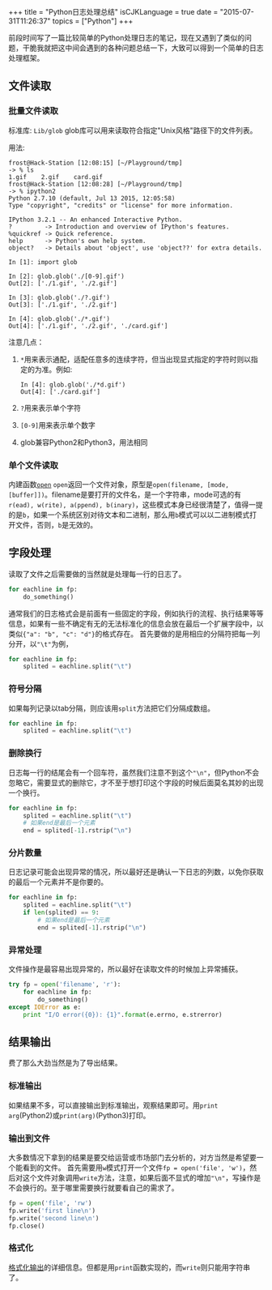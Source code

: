 +++
title  = "Python日志处理总结"
isCJKLanguage = true
date = "2015-07-31T11:26:37"
topics = ["Python"]
+++

前段时间写了一篇比较简单的Python处理日志的笔记，现在又遇到了类似的问题，干脆我就把这中间会遇到的各种问题总结一下，大致可以得到一个简单的日志处理框架。

## 文件读取 

### 批量文件读取

标准库: `Lib/glob`
glob库可以用来读取符合指定"Unix风格"路径下的文件列表。

用法:

```
frost@Hack-Station [12:08:15] [~/Playground/tmp]
-> % ls
1.gif    2.gif    card.gif
frost@Hack-Station [12:08:28] [~/Playground/tmp]
-> % ipython2
Python 2.7.10 (default, Jul 13 2015, 12:05:58)
Type "copyright", "credits" or "license" for more information.

IPython 3.2.1 -- An enhanced Interactive Python.
?         -> Introduction and overview of IPython's features.
%quickref -> Quick reference.
help      -> Python's own help system.
object?   -> Details about 'object', use 'object??' for extra details.

In [1]: import glob

In [2]: glob.glob('./[0-9].gif')
Out[2]: ['./1.gif', './2.gif']

In [3]: glob.glob('./?.gif')
Out[3]: ['./1.gif', './2.gif']

In [4]: glob.glob('./*.gif')
Out[4]: ['./1.gif', './2.gif', './card.gif']
```

注意几点：

1. `*`用来表示通配，适配任意多的连续字符，但当出现显式指定的字符时则以指定的为准。例如:

    ```
    In [4]: glob.glob('./*d.gif')
    Out[4]: ['./card.gif']
    ```

2. `?`用来表示单个字符
3. `[0-9]`用来表示单个数字
4. glob兼容Python2和Python3，用法相同


### 单个文件读取

内建函数[`open`](https://docs.python.org/2/library/functions.html#open)
`open`返回一个文件对象，原型是`open(filename, [mode, [buffer]])`。filename是要打开的文件名，是一个字符串，mode可选的有`r(ead), w(rite), a(ppend), b(inary)`，这些模式本身已经很清楚了，值得一提的是`b`，如果一个系统区别对待文本和二进制，那么用`b`模式可以以二进制模式打开文件，否则，`b`是无效的。

## 字段处理

读取了文件之后需要做的当然就是处理每一行的日志了。

```python
for eachline in fp:
    do_something()
```

通常我们的日志格式会是前面有一些固定的字段，例如执行的流程、执行结果等等信息，如果有一些不确定有无的无法标准化的信息会放在最后一个扩展字段中，以类似`{"a": "b", "c": "d"}`的格式存在。
首先要做的是用相应的分隔符把每一列分开，以`"\t"`为例，

```python
for eachline in fp:
    splited = eachline.split("\t")
```


### 符号分隔
如果每列记录以tab分隔，则应该用`split`方法把它们分隔成数组。

```python
for eachline in fp:
    splited = eachline.split("\t")
```


### 删除换行

日志每一行的结尾会有一个回车符，虽然我们注意不到这个`"\n"`，但Python不会忽略它，需要显式的删除它，才不至于想打印这个字段的时候后面莫名其妙的出现一个换行。

```python
for eachline in fp:
    splited = eachline.split("\t")
    # 如果end是最后一个元素
    end = splited[-1].rstrip("\n")
```

### 分片数量

日志记录可能会出现异常的情况，所以最好还是确认一下日志的列数，以免你获取的最后一个元素并不是你要的。

```python
for eachline in fp:
    splited = eachline.split("\t")
    if len(splited) == 9:
        # 如果end是最后一个元素
        end = splited[-1].rstrip("\n")
```
### 异常处理

文件操作是最容易出现异常的，所以最好在读取文件的时候加上异常捕获。

```python
try fp = open('filename', 'r'):
    for eachline in fp:
        do_something()
except IOError as e:
    print "I/O error({0}): {1}".format(e.errno, e.strerror)
```

## 结果输出

费了那么大劲当然是为了导出结果。
### 标准输出

如果结果不多，可以直接输出到标准输出，观察结果即可。用`print arg`(Python2)或`print(arg)`(Python3)打印。

### 输出到文件

大多数情况下拿到的结果是要交给运营或市场部门去分析的，对方当然是希望要一个能看到的文件。
首先需要用`w`模式打开一个文件`fp = open('file', 'w')`，然后对这个文件对象调用`write`方法，注意，如果后面不显式的增加`"\n"`，写操作是不会换行的。至于哪里需要换行就要看自己的需求了。

```python
fp = open('file', 'rw')
fp.write('first line\n')
fp.write('second line\n')
fp.close()
```

### 格式化
[格式化输出](http://www.python-course.eu/python3_formatted_output.php)的详细信息。但都是用`print`函数实现的，而`write`则只能用字符串了。
